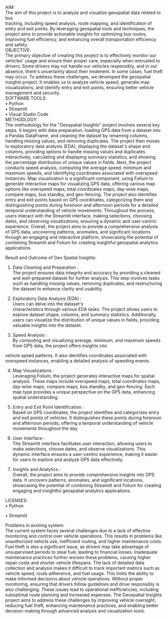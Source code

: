 AIM:  
The aim of this project is to analyze and visualize geospatial data related to bus  
tracking, including speed analysis, route mapping, and identification of entry 
and exit points. By leveraging geospatial tools and techniques, the project aims 
to provide actionable insights for optimizing bus routes, improving fuel 
efficiency, and enhancing overall transportation efficiency and safety.  
OBJECTIVE:  
The primary objective of creating this project is to effectively monitor 
our vehicles' usage and ensure their proper care, especially when entrusted to drivers. Some drivers 
may not handle our vehicles responsibly, and in our absence, there's uncertainty about their treatment. 
In some cases, fuel theft may occur. To address these challenges, we developed the geospatial 
insights project. It enables us to analyze vehicle speed, generate map visualizations, and identify 
entry and exit points, ensuring better vehicle management and security.  
SOFTWARE TOOLS:  
• Python  
• Streamlit  
• Visual Studio Code  
METHODLOGY:  
The methodology for the "Geospatial Insights" 
project involves several key steps. It begins with data preparation, loading GPS 
data from a dataset into a Pandas DataFrame, and cleaning the dataset by 
renaming columns, handling missing values, and removing duplicates. The 
project then moves to exploratory data analysis (EDA), displaying the dataset's 
shape and columns, providing options to handle missing values and duplicates 
interactively, calculating and displaying summary statistics, and showing the 
percentage distribution of unique values in fields. Next, the project conducts 
speed analysis, computing the average speed, minimum and maximum speeds, 
and identifying coordinates associated with overspeed instances. Map 
visualization is a significant component, using Folium to generate interactive 
maps for visualizing GPS data, offering various map options like overspeed 
maps, total coordinates maps, day-wise maps, compare maps, bus standby, and 
geo-fencing. The project also identifies entry and exit points based on GPS 
coordinates, categorizing them and distinguishing points during forenoon and 
afternoon periods for a detailed temporal understanding of vehicle movements. 
Throughout the process, users interact with the Streamlit interface, making 
selections, choosing dates, and observing visualizations, ensuring a dynamic 
and user-centric experience. Overall, the project aims to provide a 
comprehensive analysis of GPS data, uncovering patterns, anomalies, and 
significant locations through an engaging and interactive platform, showcasing 
the potential of combining Streamlit and Folium for creating insightful 
geospatial analytics applications. 


Result and Outcome of Geo Spatial Insights:  
1. Data Cleaning and Preparation :   
                                                        The project ensures data integrity and 
accuracy by providing a cleaned and well-prepared dataset for further 
analysis. This step involves tasks such as handling missing values, 
removing duplicates, and restructuring the dataset to enhance clarity and 
usability.  
  
2. Exploratory Data Analysis (EDA) :  
                                                                       Users can delve into the 
dataset's  
characteristics through various EDA tasks. The project allows users to 
explore dataset shape, columns, and summary statistics. Additionally, 
users can visualize the distribution of unique values in fields, providing 
valuable insights into the dataset.  
  
3. Speed Analysis :  
                                 By computing and visualizing average, minimum, 
and maximum speeds from GPS data, the project offers insights into 
 
 
vehicle speed patterns. It also identifies coordinates associated with 
overspeed instances, enabling a detailed analysis of speeding events.  
  
4. Map Visualizations :  
                                         Leveraging Folium, the project generates 
interactive maps for spatial analysis. These maps include overspeed maps, 
total coordinates maps, day-wise maps, compare maps, bus standby, and 
geo-fencing. Each map type provides a unique perspective on the GPS 
data, enhancing spatial understanding.  
  
5. Entry and Exit Point Identification :   
                                                                         Based on GPS coordinates, 
the project identifies and categorizes entry and exit points of vehicles. It 
distinguishes these points during forenoon and afternoon periods, offering 
a temporal understanding of vehicle movements throughout the day.  
  
6. User Interface :  
                            The Streamlit interface facilitates user interaction, allowing 
users to make selections, choose dates, and observe visualizations. This 
dynamic interface ensures a user-centric experience, making it easier for 
users to explore and analyze GPS data effectively.  
  
7. Insights and Analytics :   
                                                Overall, the project aims to provide 
comprehensive insights into GPS data. It uncovers patterns, anomalies, 
and significant locations, showcasing the potential of combining Streamlit 
and Folium for creating engaging and insightful geospatial analytics 
applications.  
  
LICENSES:  
• Python  
 
 
• Streamlit  
  
Problems in existing system:  
                                                                          The current system faces several 
challenges due to a lack of effective monitoring and control over vehicle 
operations. This results in problems like unauthorized vehicle use, inefficient 
routing, and higher maintenance costs. Fuel theft is also a significant issue, as 
drivers may take advantage of unsupervised periods to steal fuel, leading to 
financial losses. Inadequate maintenance practices further worsen these 
problems, causing higher repair costs and shorter vehicle lifespans. The lack of 
detailed data collection and analysis makes it difficult to track important metrics 
such as vehicle speed, route adherence, and fuel usage. This limits the ability to 
make informed decisions about vehicle operations. Without proper monitoring, 
ensuring that drivers follow guidelines and drive responsibly is also 
challenging. These issues lead to operational inefficiencies, including 
suboptimal route planning and increased expenses. The Geospatial Insights 
project aims to address these challenges by improving vehicle oversight, 
reducing fuel theft, enhancing maintenance practices, and enabling better 
decision-making through advanced analysis and visualization tools. 
